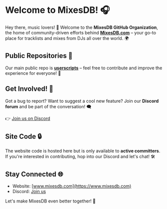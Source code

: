 # Welcome to MixesDB! 🎧

Hey there, music lovers! 🎵 Welcome to the **MixesDB GitHub Organization**, the home of community-driven efforts behind **[MixesDB.com](https://www.mixesdb.com)** – your go-to place for tracklists and mixes from DJs all over the world. 🌍

## Public Repositories 📂

Our main public repo is **[userscripts](https://github.com/MixesDB/userscripts)** – feel free to contribute and improve the experience for everyone! 🚀

## Get Involved! 💬

Got a bug to report? Want to suggest a cool new feature? Join our **Discord forum** and be part of the conversation! 🗨️

👉 [Join us on Discord](https://discord.gg/636X8cyg3v)

## Site Code 🔒

The website code is hosted here but is only available to **active committers**. If you're interested in contributing, hop into our Discord and let's chat! 🛠️

## Stay Connected 🌐

- Website: [www.mixesdb.com](https://www.mixesdb.com)
- Discord: [Join us](https://discord.gg/636X8cyg3v)

Let's make MixesDB even better together! 🎉

